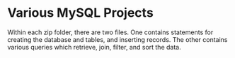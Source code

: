 # Various MySQL Projects

Within each zip folder, there are two files.
  One contains statements for creating the database and tables, and inserting records.
  The other contains various queries which retrieve, join, filter, and sort the data.

